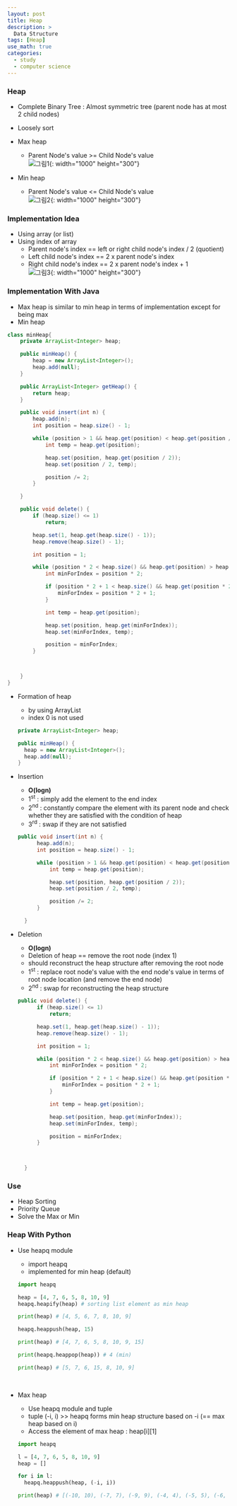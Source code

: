 ```yaml
---
layout: post
title: Heap
description: >
  Data Structure
tags: [Heap]
use_math: true
categories:
  - study
  - computer science
---
```

### Heap
* Complete Binary Tree : Almost symmetric tree (parent node has at most 2 child nodes)
* Loosely sort
* Max heap
  * Parent Node's value >= Child Node's value<br>
  ![그림1](https://github.com/hyun-jin891/hyun-jin891.github.io/blob/master/assets/img/118.PNG?raw=true){: width="1000" height="300"}<br>

* Min heap
  * Parent Node's value <= Child Node's value<br>
  ![그림2](https://github.com/hyun-jin891/hyun-jin891.github.io/blob/master/assets/img/119.PNG?raw=true){: width="1000" height="300"}<br>

### Implementation Idea
* Using array (or list)
* Using index of array
  * Parent node's index == left or right child node's index / 2 (quotient)
  * Left child node's index == 2 x parent node's index
  * Right child node's index == 2 x parent node's index + 1<br>
  ![그림3](https://github.com/hyun-jin891/hyun-jin891.github.io/blob/master/assets/img/120.PNG?raw=true){: width="1000" height="300"}<br>

### Implementation With Java
* Max heap is similar to min heap in terms of implementation except for being max
* Min heap

~~~Java
class minHeap{
	private ArrayList<Integer> heap;

	public minHeap() {
		heap = new ArrayList<Integer>();
		heap.add(null);
	}

	public ArrayList<Integer> getHeap() {
		return heap;
	}

	public void insert(int n) {
		heap.add(n);
		int position = heap.size() - 1;

		while (position > 1 && heap.get(position) < heap.get(position / 2)) {
			int temp = heap.get(position);

			heap.set(position, heap.get(position / 2));
			heap.set(position / 2, temp);

			position /= 2;
		}

	}

	public void delete() {
		if (heap.size() <= 1)
			return;

		heap.set(1, heap.get(heap.size() - 1));
		heap.remove(heap.size() - 1);

		int position = 1;

		while (position * 2 < heap.size() && heap.get(position) > heap.get(position * 2)) {
			int minForIndex = position * 2;

			if (position * 2 + 1 < heap.size() && heap.get(position * 2) > heap.get(position * 2 + 1)) {
				minForIndex = position * 2 + 1;
			}

			int temp = heap.get(position);

			heap.set(position, heap.get(minForIndex));
			heap.set(minForIndex, temp);

			position = minForIndex;
		}



	}
}

~~~

* Formation of heap
  * by using ArrayList<br>
  * index 0 is not used<br>

  ~~~Java
  private ArrayList<Integer> heap;

  public minHeap() {
    heap = new ArrayList<Integer>();
    heap.add(null);
  }
  ~~~

* Insertion
  * **O(logn)**
  * 1<sup>st</sup> : simply add the element to the end index
  * 2<sup>nd</sup> : constantly compare the element with its parent node and check whether they are satisfied with the condition of heap
  * 3<sup>rd</sup> : swap if they are not satisfied<br>

  ~~~Java
  public void insert(int n) {
		heap.add(n);
		int position = heap.size() - 1;

		while (position > 1 && heap.get(position) < heap.get(position / 2)) {
			int temp = heap.get(position);

			heap.set(position, heap.get(position / 2));
			heap.set(position / 2, temp);

			position /= 2;
		}

	}
  ~~~

* Deletion
  * **O(logn)**
  * Deletion of heap == remove the root node (index 1)
  * should reconstruct the heap structure after removing the root node
  * 1<sup>st</sup> : replace root node's value with the end node's value in terms of root node location (and remove the end node)
  * 2<sup>nd</sup> : swap for reconstructing the heap structure<br>

  ~~~Java
  public void delete() {
		if (heap.size() <= 1)
			return;

		heap.set(1, heap.get(heap.size() - 1));
		heap.remove(heap.size() - 1);

		int position = 1;

		while (position * 2 < heap.size() && heap.get(position) > heap.get(position * 2)) {
			int minForIndex = position * 2;

			if (position * 2 + 1 < heap.size() && heap.get(position * 2) > heap.get(position * 2 + 1)) {
				minForIndex = position * 2 + 1;
			}

			int temp = heap.get(position);

			heap.set(position, heap.get(minForIndex));
			heap.set(minForIndex, temp);

			position = minForIndex;
		}



	}
  ~~~

### Use
* Heap Sorting
* Priority Queue
* Solve the Max or Min

### Heap With Python
* Use heapq module
  * import heapq
  * implemented for min heap (default) <br>

  ~~~Python
  import heapq

  heap = [4, 7, 6, 5, 8, 10, 9]
  heapq.heapify(heap) # sorting list element as min heap

  print(heap) # [4, 5, 6, 7, 8, 10, 9]

  heapq.heappush(heap, 15)

  print(heap) # [4, 7, 6, 5, 8, 10, 9, 15]

  print(heapq.heappop(heap)) # 4 (min)

  print(heap) # [5, 7, 6, 15, 8, 10, 9]

  ~~~
  <br>
* Max heap
  * Use heapq module and tuple
  * tuple (-i, i) >> heapq forms min heap structure based on -i (== max heap based on i)<br>
  * Access the element of max heap : heap[i][1]

  ~~~Python
  import heapq

  l = [4, 7, 6, 5, 8, 10, 9]
  heap = []

  for i in l:
    heapq.heappush(heap, (-i, i))

  print(heap) # [(-10, 10), (-7, 7), (-9, 9), (-4, 4), (-5, 5), (-6, 6), (-8, 8)]

  ~~~
